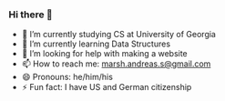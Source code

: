 ### Hi there 👋



- 🔭 I’m currently studying CS at University of Georgia
- 🌱 I’m currently learning Data Structures
- 🤔 I’m looking for help with making a website
- 📫 How to reach me: marsh.andreas.s@gmail.com
- 😄 Pronouns: he/him/his
- ⚡ Fun fact: I have US and German citizenship
